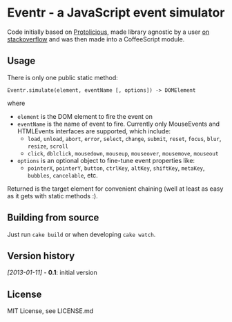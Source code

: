 # Eventr - a JavaScript event simulator


Code initially based on [Protolicious](https://github.com/kangax/protolicious/blob/master/event.simulate.js), made library agnostic by a user [on stackoverflow](http://stackoverflow.com/questions/6157929) and was then made into a CoffeeScript module.

## Usage
There is only one public static method:

```
Eventr.simulate(element, eventName [, options]) -> DOMElement
```
where

- `element` is the DOM element to fire the event on
- `eventName` is the name of event to fire. Currently only MouseEvents and HTMLEvents interfaces are supported, which include: 
  - `load`, `unload`, `abort`, `error`, `select`, `change`, `submit`, `reset`, `focus`, `blur`, `resize`, `scroll`
  - `click`, `dblclick`, `mousedown`, `mouseup`, `mouseover`, `mousemove`, `mouseout`
- `options` is an optional object to fine-tune event properties like:
  - `pointerX`, `pointerY`, `button`, `ctrlKey`, `altKey`, `shiftKey`, `metaKey`, `bubbles`, `cancelable`, etc.

Returned is the target element for convenient chaining (well at least as easy as it gets with static methods :).

## Building from source
Just run `cake build` or when developing `cake watch`.

## Version history
*[2013-01-11]* - **0.1**: initial version

## License
MIT License, see LICENSE.md
